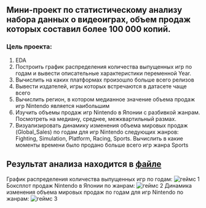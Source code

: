 ## Мини-проект по статистическому анализу набора данных о видеоиграх, объем продаж которых составил более 100 000 копий.

### Цель проекта:
1. EDA
2. Построить график распределения количества выпущенных игр по годам и вывести описательные характеристики переменной Year.
3. Вычислить на каких платформах произошло больше всего релизов
4. Вывести издателей, игры которых встречаются в датасете чаще всего
5. Вычислить регион, в котором медианное значение объема продаж игр Nintendo является наибольшим
6. Изучить объемы продаж игр Nintendo в Японии с разбивкой жанрам. Посмотреть на медиану, среднее, межквартильный размах.
7. Визуализировать динамику изменения объема мировых продаж (Global_Sales) по годам для игр Nintendo следующих жанров: Fighting, Simulation, Platform, Racing, Sports. Вычислить в какие моменты времени было продано больше всего игр жанра Sports

## Результат анализа находится в [файле](https://github.com/belladzhu/statistic/blob/main/statistic-games/games.ipynb)
График распределения количества выпущенных игр по годам:
![геймс 1](https://github.com/belladzhu/statistic/assets/101130608/a248643c-c9b5-4972-992a-63d05388e4ee)
Боксплот продаж Nintendo в Японии по жанрам:
![геймс 2](https://github.com/belladzhu/statistic/assets/101130608/c90a78ae-3513-4657-9076-1a16a82240fb)
Динамика изменения объема мировых продаж по годам для игр Nintendo по жанрам:
![геймс 3](https://github.com/belladzhu/statistic/assets/101130608/088a1b57-6459-47b5-a3ad-1ea78b2a199b)
